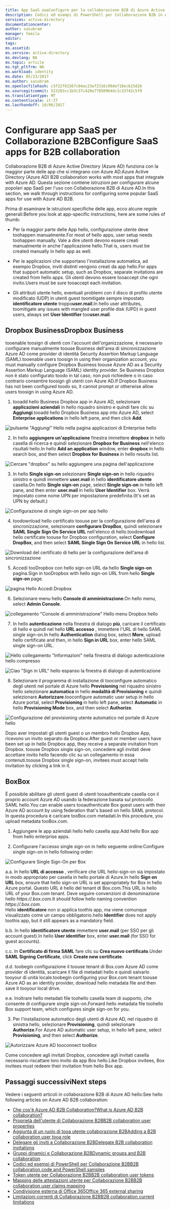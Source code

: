 ```yaml
---
title: App SaaS aaaConfigure per la collaborazione B2B di Azure Active Directory | Documenti Microsoft
description: Codici ed esempi di PowerShell per Collaborazione B2B in Azure Active Directory
services: active-directory
documentationcenter: 
author: sasubram
manager: femila
editor: 
tags: 
ms.assetid: 
ms.service: active-directory
ms.devlang: NA
ms.topic: article
ms.tgt_pltfrm: NA
ms.workload: identity
ms.date: 05/23/2017
ms.author: sasubram
ms.openlocfilehash: c3f22f81567c04ac23ef2316c09de718ecb15d26
ms.sourcegitcommit: 523283cc1b3c37c428e77850964dc1c33742c5f0
ms.translationtype: MT
ms.contentlocale: it-IT
ms.lasthandoff: 10/06/2017
---
```

# <a name="configure-saas-apps-for-b2b-collaboration"></a><span data-ttu-id="74728-103">Configurare app SaaS per Collaborazione B2B</span><span class="sxs-lookup"><span data-stu-id="74728-103">Configure SaaS apps for B2B collaboration</span></span>

<span data-ttu-id="74728-104">Collaborazione B2B di Azure Active Directory (Azure AD) funziona con la maggior parte delle app che si integrano con Azure AD.</span><span class="sxs-lookup"><span data-stu-id="74728-104">Azure Active Directory (Azure AD) B2B collaboration works with most apps that integrate with Azure AD.</span></span> <span data-ttu-id="74728-105">Questa sezione contiene istruzioni per configurare alcune popolari app SaaS per l'uso con Collaborazione B2B di Azure AD.</span><span class="sxs-lookup"><span data-stu-id="74728-105">In this section, we walk through instructions for configuring some popular SaaS apps for use with Azure AD B2B.</span></span>

<span data-ttu-id="74728-106">Prima di esaminare le istruzioni specifiche delle app, ecco alcune regole generali:</span><span class="sxs-lookup"><span data-stu-id="74728-106">Before you look at app-specific instructions, here are some rules of thumb:</span></span>

* <span data-ttu-id="74728-107">Per la maggior parte delle App hello, configurazione utente deve toohappen manualmente.</span><span class="sxs-lookup"><span data-stu-id="74728-107">For most of hello apps, user setup needs toohappen manually.</span></span> <span data-ttu-id="74728-108">Vale a dire utenti devono essere creati manualmente in anche l'applicazione hello.</span><span class="sxs-lookup"><span data-stu-id="74728-108">That is, users must be created manually in hello app as well.</span></span>

* <span data-ttu-id="74728-109">Per le applicazioni che supportano l'installazione automatica, ad esempio Dropbox, inviti distinti vengono creati da app hello.</span><span class="sxs-lookup"><span data-stu-id="74728-109">For apps that support automatic setup, such as Dropbox, separate invitations are created from hello apps.</span></span> <span data-ttu-id="74728-110">Gli utenti devono essere tooaccept che ogni invito.</span><span class="sxs-lookup"><span data-stu-id="74728-110">Users must be sure tooaccept each invitation.</span></span>

* <span data-ttu-id="74728-111">Gli attributi utente hello, eventuali problemi con il disco di profilo utente modificato (UDP) in utenti guest toomitigate sempre impostato **identificatore utente** troppo**user.mail**.</span><span class="sxs-lookup"><span data-stu-id="74728-111">In hello user attributes, toomitigate any issues with mangled user profile disk (UPD) in guest users, always set **User Identifier** too**user.mail**.</span></span>


## <a name="dropbox-business"></a><span data-ttu-id="74728-112">Dropbox Business</span><span class="sxs-lookup"><span data-stu-id="74728-112">Dropbox Business</span></span>

<span data-ttu-id="74728-113">tooenable toosign di utenti con l'account dell'organizzazione, è necessario configurare manualmente toouse Business dell'area di sincronizzazione Azure AD come provider di identità Security Assertion Markup Language (SAML).</span><span class="sxs-lookup"><span data-stu-id="74728-113">tooenable users toosign in using their organization account, you must manually configure Dropbox Business toouse Azure AD as a Security Assertion Markup Language (SAML) identity provider.</span></span> <span data-ttu-id="74728-114">Se Business Dropbox non è stato configurato toodo in tal caso, non può richiedere o in caso contrario consentire toosign gli utenti con Azure AD.</span><span class="sxs-lookup"><span data-stu-id="74728-114">If Dropbox Business has not been configured toodo so, it cannot prompt or otherwise allow users toosign in using Azure AD.</span></span>

1. <span data-ttu-id="74728-115">tooadd hello Business Dropbox app in Azure AD, selezionare **applicazioni aziendali** in hello riquadro sinistro e quindi fare clic su **Aggiungi**.</span><span class="sxs-lookup"><span data-stu-id="74728-115">tooadd hello Dropbox Business app into Azure AD, select **Enterprise applications** in hello left pane, and then click **Add**.</span></span>

  ![pulsante "Aggiungi" Hello nella pagina applicazioni di Enterprise hello](media/active-directory-b2b-configure-saas-apps/add-dropbox.png)

2. <span data-ttu-id="74728-117">In hello **aggiungere un'applicazione** finestra immettere **dropbox** in hello casella di ricerca e quindi selezionare **Dropbox for Business** nell'elenco risultati hello.</span><span class="sxs-lookup"><span data-stu-id="74728-117">In hello **Add an application** window, enter **dropbox** in hello search box, and then select **Dropbox for Business** in hello results list.</span></span>

  ![Cercare "dropbox" su hello aggiungere una pagina dell'applicazione](media/active-directory-b2b-configure-saas-apps/add-app-dialog.png)

3. <span data-ttu-id="74728-119">In hello **Single sign-on** selezionare **Single sign-on** in hello riquadro sinistro e quindi immettere **user.mail** in hello **identificatore utente** casella.</span><span class="sxs-lookup"><span data-stu-id="74728-119">On hello **Single sign-on** page, select **Single sign-on** in hello left pane, and then enter **user.mail** in hello **User Identifier** box.</span></span> <span data-ttu-id="74728-120">Verrà impostato come nome UPN per impostazione predefinita.</span><span class="sxs-lookup"><span data-stu-id="74728-120">(It's set as UPN by default.)</span></span>

  ![Configurazione di single sign-on per app hello](media/active-directory-b2b-configure-saas-apps/configure-app-sso.png)

4. <span data-ttu-id="74728-122">toodownload hello certificato toouse per la configurazione dell'area di sincronizzazione, selezionare **configurare DropBox**, quindi selezionare **SAML Single Sign On Service URL** nell'elenco di hello.</span><span class="sxs-lookup"><span data-stu-id="74728-122">toodownload hello certificate toouse for Dropbox configuration, select **Configure DropBox**, and then select **SAML Single Sign On Service URL** in hello list.</span></span>

  ![Download del certificato di hello per la configurazione dell'area di sincronizzazione](media/active-directory-b2b-configure-saas-apps/download-certificate.png)

5. <span data-ttu-id="74728-124">Accedi tooDropbox con hello sign-on URL da hello **Single sign-on** pagina.</span><span class="sxs-lookup"><span data-stu-id="74728-124">Sign in tooDropbox with hello sign-on URL from hello **Single sign-on** page.</span></span>

  ![pagina Hello Accedi Dropbox](media/active-directory-b2b-configure-saas-apps/sign-in-to-dropbox.png)

6. <span data-ttu-id="74728-126">Selezionare menu hello **Console di amministrazione**.</span><span class="sxs-lookup"><span data-stu-id="74728-126">On hello menu, select **Admin Console**.</span></span>

  ![collegamento "Console di amministrazione" Hello menu Dropbox hello](media/active-directory-b2b-configure-saas-apps/dropbox-menu.png)

7. <span data-ttu-id="74728-128">In hello **autenticazione** nella finestra di dialogo **più**, caricare il certificato di hello e quindi nel hello **URL accesso** , immettere l'URL di hello SAML single sign-on.</span><span class="sxs-lookup"><span data-stu-id="74728-128">In hello **Authentication** dialog box, select **More**, upload hello certificate and then, in hello **Sign in URL** box, enter hello SAML single sign-on URL.</span></span>

  ![Hello collegamento "Informazioni" nella finestra di dialogo autenticazione hello compresso](media/active-directory-b2b-configure-saas-apps/dropbox-auth-01.png)

  ![Ciao "Sign in URL" hello espanso la finestra di dialogo di autenticazione](media/active-directory-b2b-configure-saas-apps/paste-single-sign-on-URL.png)

8. <span data-ttu-id="74728-131">Selezionare il programma di installazione di tooconfigure automatico degli utenti nel portale di Azure hello **Provisioning** nel riquadro sinistro hello selezionare **automatica** in hello **modalità di Provisioning** e quindi selezionare **Autorizzare**.</span><span class="sxs-lookup"><span data-stu-id="74728-131">tooconfigure automatic user setup in hello Azure portal, select **Provisioning** in hello left pane, select **Automatic** in hello **Provisioning Mode** box, and then select **Authorize**.</span></span>

  ![Configurazione del provisioning utente automatico nel portale di Azure hello](media/active-directory-b2b-configure-saas-apps/set-up-automatic-provisioning.png)

<span data-ttu-id="74728-133">Dopo aver impostati gli utenti guest o un membro hello Dropbox App, ricevono un invito separato da Dropbox.</span><span class="sxs-lookup"><span data-stu-id="74728-133">After guest or member users have been set up in hello Dropbox app, they receive a separate invitation from Dropbox.</span></span> <span data-ttu-id="74728-134">toouse Dropbox single sign-on, concedere agli invitati deve accettare invito hello facendo clic su un collegamento in essa contenuti.</span><span class="sxs-lookup"><span data-stu-id="74728-134">toouse Dropbox single sign-on, invitees must accept hello invitation by clicking a link in it.</span></span>

## <a name="box"></a><span data-ttu-id="74728-135">Box</span><span class="sxs-lookup"><span data-stu-id="74728-135">Box</span></span>
<span data-ttu-id="74728-136">È possibile abilitare gli utenti guest di utenti tooauthenticate casella con il proprio account Azure AD usando la federazione basata sul protocollo SAML hello.</span><span class="sxs-lookup"><span data-stu-id="74728-136">You can enable users tooauthenticate Box guest users with their Azure AD account by using federation that's based on hello SAML protocol.</span></span> <span data-ttu-id="74728-137">In questa procedura è caricare tooBox.com metadati.</span><span class="sxs-lookup"><span data-stu-id="74728-137">In this procedure, you upload metadata tooBox.com.</span></span>

1. <span data-ttu-id="74728-138">Aggiungere le app aziendali hello hello casella app.</span><span class="sxs-lookup"><span data-stu-id="74728-138">Add hello Box app from hello enterprise apps.</span></span>

2. <span data-ttu-id="74728-139">Configurare l'accesso single sign-on in hello seguente ordine:</span><span class="sxs-lookup"><span data-stu-id="74728-139">Configure single sign-on in hello following order:</span></span>

  ![Configurare Single Sign-On per Box](media/active-directory-b2b-configure-saas-apps/configure-box-sso.png)

 <span data-ttu-id="74728-141">a.</span><span class="sxs-lookup"><span data-stu-id="74728-141">a.</span></span> <span data-ttu-id="74728-142">In hello **URL di accesso** , verificare che URL hello-sign-on sia impostato in modo appropriato per casella in hello portale di Azure.</span><span class="sxs-lookup"><span data-stu-id="74728-142">In hello **Sign on URL** box, ensure that hello sign-on URL is set appropriately for Box in hello Azure portal.</span></span> <span data-ttu-id="74728-143">Questo URL è hello del tenant di Box.com.</span><span class="sxs-lookup"><span data-stu-id="74728-143">This URL is hello URL of your Box.com tenant.</span></span> <span data-ttu-id="74728-144">Deve seguire convenzioni di denominazione hello *https://.box.com*.</span><span class="sxs-lookup"><span data-stu-id="74728-144">It should follow hello naming convention *https://.box.com*.</span></span>  
 <span data-ttu-id="74728-145">Hello **identificatore** non si applica toothis app, ma viene comunque visualizzato come un campo obbligatorio.</span><span class="sxs-lookup"><span data-stu-id="74728-145">hello **Identifier** does not apply toothis app, but it still appears as a mandatory field.</span></span>

 <span data-ttu-id="74728-146">b.</span><span class="sxs-lookup"><span data-stu-id="74728-146">b.</span></span> <span data-ttu-id="74728-147">In hello **identificatore utente** immettere **user.mail** (per SSO per gli account guest).</span><span class="sxs-lookup"><span data-stu-id="74728-147">In hello **User identifier** box, enter **user.mail** (for SSO for guest accounts).</span></span>

 <span data-ttu-id="74728-148">c.</span><span class="sxs-lookup"><span data-stu-id="74728-148">c.</span></span> <span data-ttu-id="74728-149">In **Certificato di firma SAML** fare clic su **Crea nuovo certificato**.</span><span class="sxs-lookup"><span data-stu-id="74728-149">Under **SAML Signing Certificate**, click **Create new certificate**.</span></span>

 <span data-ttu-id="74728-150">d.</span><span class="sxs-lookup"><span data-stu-id="74728-150">d.</span></span> <span data-ttu-id="74728-151">toobegin configurazione il toouse tenant di Box.com Azure AD come provider di identità, scaricare il file di metadati hello e quindi salvarlo tooyour di unità locale.</span><span class="sxs-lookup"><span data-stu-id="74728-151">toobegin configuring your Box.com tenant toouse Azure AD as an identity provider, download hello metadata file and then save it tooyour local drive.</span></span>

 <span data-ttu-id="74728-152">e.</span><span class="sxs-lookup"><span data-stu-id="74728-152">e.</span></span> <span data-ttu-id="74728-153">Inoltrare hello metadati file toohello casella team di supporto, che consente di configurare single sign-on.</span><span class="sxs-lookup"><span data-stu-id="74728-153">Forward hello metadata file toohello Box support team, which configures single sign-on for you.</span></span>

3. <span data-ttu-id="74728-154">Per l'installazione automatico degli utenti di Azure AD, nel riquadro di sinistra hello, selezionare **Provisioning**, quindi selezionare **Authorize**.</span><span class="sxs-lookup"><span data-stu-id="74728-154">For Azure AD automatic user setup, in hello left pane, select **Provisioning**, and then select **Authorize**.</span></span>

  ![Autorizzare Azure AD tooconnect tooBox](media/active-directory-b2b-configure-saas-apps/auth-azure-ad-to-connect-to-box.png)

<span data-ttu-id="74728-156">Come concedere agli invitati Dropbox, concedere agli invitati casella necessario riscattare loro invito da app Box hello.</span><span class="sxs-lookup"><span data-stu-id="74728-156">Like Dropbox invitees, Box invitees must redeem their invitation from hello Box app.</span></span>

## <a name="next-steps"></a><span data-ttu-id="74728-157">Passaggi successivi</span><span class="sxs-lookup"><span data-stu-id="74728-157">Next steps</span></span>

<span data-ttu-id="74728-158">Vedere i seguenti articoli in collaborazione B2B di Azure AD hello:</span><span class="sxs-lookup"><span data-stu-id="74728-158">See hello following articles on Azure AD B2B collaboration:</span></span>

* [<span data-ttu-id="74728-159">Che cos'è Azure AD B2B Collaboration?</span><span class="sxs-lookup"><span data-stu-id="74728-159">What is Azure AD B2B collaboration?</span></span>](active-directory-b2b-what-is-azure-ad-b2b.md)
* [<span data-ttu-id="74728-160">Proprietà dell'utente di Collaborazione B2B</span><span class="sxs-lookup"><span data-stu-id="74728-160">B2B collaboration user properties</span></span>](active-directory-b2b-user-properties.md)
* [<span data-ttu-id="74728-161">Aggiunta di un ruolo di tooa utente collaborazione B2B</span><span class="sxs-lookup"><span data-stu-id="74728-161">Adding a B2B collaboration user tooa role</span></span>](active-directory-b2b-add-guest-to-role.md)
* [<span data-ttu-id="74728-162">Delegare gli inviti a Collaborazione B2B</span><span class="sxs-lookup"><span data-stu-id="74728-162">Delegate B2B collaboration invitations</span></span>](active-directory-b2b-delegate-invitations.md)
* [<span data-ttu-id="74728-163">Gruppi dinamici e Collaborazione B2B</span><span class="sxs-lookup"><span data-stu-id="74728-163">Dynamic groups and B2B collaboration</span></span>](active-directory-b2b-dynamic-groups.md)
* [<span data-ttu-id="74728-164">Codici ed esempi di PowerShell per Collaborazione B2B</span><span class="sxs-lookup"><span data-stu-id="74728-164">B2B collaboration code and PowerShell samples</span></span>](active-directory-b2b-code-samples.md)
* [<span data-ttu-id="74728-165">Token utente per Collaborazione B2B</span><span class="sxs-lookup"><span data-stu-id="74728-165">B2B collaboration user tokens</span></span>](active-directory-b2b-user-token.md)
* [<span data-ttu-id="74728-166">Mapping delle attestazioni utente per Collaborazione B2B</span><span class="sxs-lookup"><span data-stu-id="74728-166">B2B collaboration user claims mapping</span></span>](active-directory-b2b-claims-mapping.md)
* [<span data-ttu-id="74728-167">Condivisione esterna di Office 365</span><span class="sxs-lookup"><span data-stu-id="74728-167">Office 365 external sharing</span></span>](active-directory-b2b-o365-external-user.md)
* [<span data-ttu-id="74728-168">Limitazioni correnti di Collaborazione B2B</span><span class="sxs-lookup"><span data-stu-id="74728-168">B2B collaboration current limitations</span></span>](active-directory-b2b-current-limitations.md)
